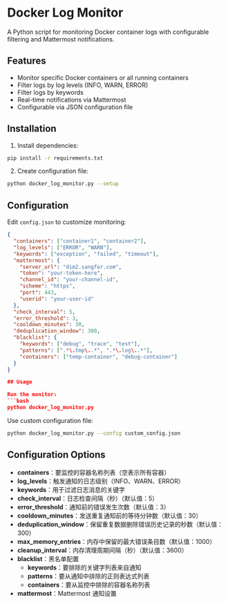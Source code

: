 # Docker Log Monitor

A Python script for monitoring Docker container logs with configurable filtering and Mattermost notifications.

## Features

- Monitor specific Docker containers or all running containers
- Filter logs by log levels (INFO, WARN, ERROR)
- Filter logs by keywords
- Real-time notifications via Mattermost
- Configurable via JSON configuration file

## Installation

1. Install dependencies:
```bash
pip install -r requirements.txt
```

2. Create configuration file:
```bash
python docker_log_monitor.py --setup
```

## Configuration

Edit `config.json` to customize monitoring:

```json
{
  "containers": ["container1", "container2"],
  "log_levels": ["ERROR", "WARN"],
  "keywords": ["exception", "failed", "timeout"],
  "mattermost": {
    "server_url": "dim2.sangfor.com",
    "token": "your-token-here",
    "channel_id": "your-channel-id",
    "scheme": "https",
    "port": 443,
    "userid": "your-user-id"
  },
  "check_interval": 5,
  "error_threshold": 3,
  "cooldown_minutes": 30,
  "deduplication_window": 300,
  "blacklist": {
    "keywords": ["debug", "trace", "test"],
    "patterns": [".*\.tmp\..*", ".*\.log\..*"],
    "containers": ["temp-container", "debug-container"]
  }
}

## Usage

Run the monitor:
```bash
python docker_log_monitor.py
```

Use custom configuration file:
```bash
python docker_log_monitor.py --config custom_config.json
```

## Configuration Options

- **containers**：要监控的容器名称列表（空表示所有容器）
- **log_levels**：触发通知的日志级别（INFO、WARN、ERROR）
- **keywords**：用于过滤日志消息的关键字
- **check_interval**：日志检查间隔（秒）（默认值：5）
- **error_threshold**：通知前的错误发生次数（默认值：3）
- **cooldown_minutes**：发送重复通知前的等待分钟数（默认值：30）
- **deduplication_window**：保留重复数据删除错误历史记录的秒数（默认值：300）
- **max_memory_entries**：内存中保留的最大错误条目数（默认值：1000）
- **cleanup_interval**：内存清理周期间隔（秒）（默认值：3600）
- **blacklist**：黑名单配置
  - **keywords**：要排除的关键字列表来自通知
  - **patterns**：要从通知中排除的正则表达式列表
  - **containers**：要从监控中排除的容器名称列表
- **mattermost**：Mattermost 通知设置